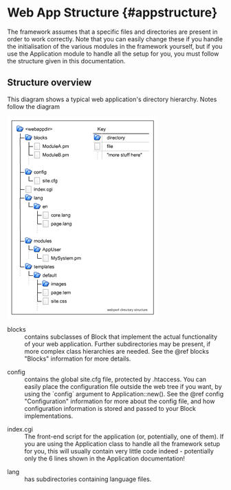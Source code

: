 Web App Structure                                            {#appstructure}
=================

The framework assumes that a specific files and directories are present in
order to work correctly. Note that you can easily change these if you handle
the initialisation of the various modules in the framework yourself, but if
you use the Application module to handle all the setup for you, you must
follow the structure given in this documentation.

Structure overview
------------------

This diagram shows a typical web application's directory hierarchy. Notes
follow the diagram

![directory structure](filestructure.png)

<dl><dt>blocks</dt>
<dd>contains subclasses of Block that implement the actual functionality of
your web application. Further subdirectories may be present, if more complex
class hierarchies are needed. See the @ref blocks "Blocks" information for more details.</dd>
</dl>

<dl><dt>config</dt>
<dd>contains the global site.cfg file, protected by .htaccess. You can easily
place the configuration file outside the web tree if you want, by using the
`config` argument to Application::new(). See the @ref config "Configuration" information for
more about the config file, and how configuration information is stored and
passed to your Block implementations.</dd>
</dl>

<dl><dt>index.cgi</dt>
<dd>The front-end script for the application (or, potentially, one of them).
If you are using the Application class to handle all the framework setup for
you, this will usually contain very little code indeed - potentially only
the 6 lines shown in the Application documentation!</dd>
</dl>

<dl><dt>lang</dt>
<dd>has subdirectories containing language files.</dd>
</dl>
